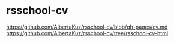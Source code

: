 # rsschool-cv
https://github.com/AlbertaKuz/rsschool-cv/blob/gh-pages/cv.md 
https://github.com/AlbertaKuz/rsschool-cv/tree/rsschool-cv-html